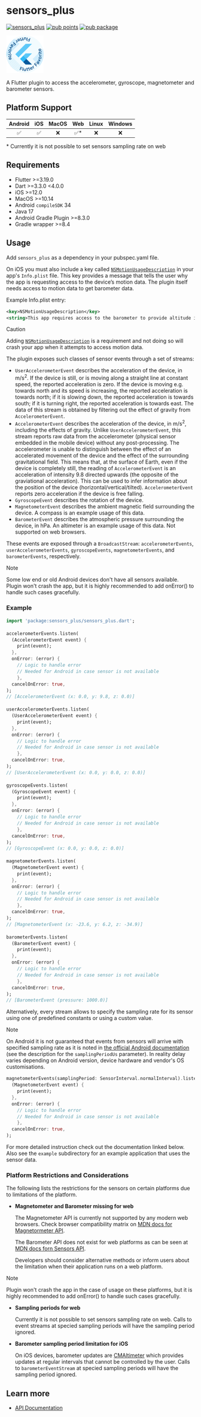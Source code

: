 # sensors_plus

[![sensors_plus](https://github.com/mohamadsaleh82/plus_plugins/actions/workflows/sensors_plus.yaml/badge.svg)](https://github.com/mohamadsaleh82/plus_plugins/actions/workflows/sensors_plus.yaml)
[![pub points](https://img.shields.io/pub/points/sensors_plus?color=2E8B57&label=pub%20points)](https://pub.dev/packages/sensors_plus/score)
[![pub package](https://img.shields.io/pub/v/sensors_plus.svg)](https://pub.dev/packages/sensors_plus)

[<img src="../../../assets/flutter-favorite-badge.png" width="100" />](https://flutter.dev/docs/development/packages-and-plugins/favorites)

A Flutter plugin to access the accelerometer, gyroscope, magnetometer and 
barometer sensors.

## Platform Support

| Android |  iOS  | MacOS |  Web  | Linux | Windows |
| :-----: | :---: | :---: | :---: | :---: | :-----: |
|   ✅   |   ✅   |   ❌   |   ✅*  |   ❌    |    ❌   |

\* Currently it is not possible to set sensors sampling rate on web

## Requirements

- Flutter >=3.19.0
- Dart >=3.3.0 <4.0.0
- iOS >=12.0
- MacOS >=10.14
- Android `compileSDK` 34
- Java 17
- Android Gradle Plugin >=8.3.0
- Gradle wrapper >=8.4

## Usage

Add `sensors_plus` as a dependency in your pubspec.yaml file.
  
On iOS you must also include a key called [`NSMotionUsageDescription`](https://developer.apple.com/documentation/bundleresources/information_property_list/nsmotionusagedescription) in your app's `Info.plist` file. This key provides a message that tells the user why the app is requesting access to the device’s motion data. The plugin itself needs access to motion data to get barometer data.

Example Info.plist entry:

```xml
<key>NSMotionUsageDescription</key>
<string>This app requires access to the barometer to provide altitude information.</string>
```

> [!CAUTION]
>
> Adding [`NSMotionUsageDescription`](https://developer.apple.com/documentation/bundleresources/information_property_list/nsmotionusagedescription) is a requirement and not doing so will crash your app when it attempts to access motion data.

The plugin exposes such classes of sensor events through a set of streams:

- `UserAccelerometerEvent` describes the acceleration of the device, in m/s<sup>2</sup>.
  If the device is still, or is moving along a straight line at constant speed,
  the reported acceleration is zero.
  If the device is moving e.g. towards north and its speed is increasing, the reported acceleration
  is towards north; if it is slowing down, the reported acceleration is towards south;
  if it is turning right, the reported acceleration is towards east.
  The data of this stream is obtained by filtering out the effect of gravity from `AccelerometerEvent`.
- `AccelerometerEvent` describes the acceleration of the device, in m/s<sup>2</sup>, including the
  effects of gravity. Unlike `UserAccelerometerEvent`, this stream reports raw data from
  the accelerometer (physical sensor embedded in the mobile device) without any post-processing.
  The accelerometer is unable to distinguish between the effect of an accelerated movement of the
  device and the effect of the surrounding gravitational field.
  This means that, at the surface of Earth, even if the device is completely still,
  the reading of `AccelerometerEvent` is an acceleration of intensity 9.8 directed upwards
  (the opposite of the graviational acceleration).
  This can be used to infer information about the position of the device (horizontal/vertical/tilted).
  `AccelerometerEvent` reports zero acceleration if the device is free falling.
- `GyroscopeEvent` describes the rotation of the device.
- `MagnetometerEvent` describes the ambient magnetic field surrounding the
  device. A compass is an example usage of this data.
- `BarometerEvent` describes the atmospheric pressure surrounding the device, in hPa. 
  An altimeter is an example usage of this data. Not supported on web browsers.

These events are exposed through a `BroadcastStream`: `accelerometerEvents`,
`userAccelerometerEvents`, `gyroscopeEvents`, `magnetometerEvents`, and `barometerEvents`,
respectively.

> [!NOTE]
>
> Some low end or old Android devices don't have all sensors available. Plugin won't crash the app,
> but it is highly recommended to add onError() to handle such cases gracefully.

### Example

```dart
import 'package:sensors_plus/sensors_plus.dart';

accelerometerEvents.listen(
  (AccelerometerEvent event) {
    print(event);
  },
  onError: (error) {
    // Logic to handle error
    // Needed for Android in case sensor is not available
    },
  cancelOnError: true,
);
// [AccelerometerEvent (x: 0.0, y: 9.8, z: 0.0)]

userAccelerometerEvents.listen(
  (UserAccelerometerEvent event) {
    print(event);
  },
  onError: (error) {
    // Logic to handle error
    // Needed for Android in case sensor is not available
    },
  cancelOnError: true,
);
// [UserAccelerometerEvent (x: 0.0, y: 0.0, z: 0.0)]

gyroscopeEvents.listen(
  (GyroscopeEvent event) {
    print(event);
  },
  onError: (error) {
    // Logic to handle error
    // Needed for Android in case sensor is not available
    },
  cancelOnError: true,
);
// [GyroscopeEvent (x: 0.0, y: 0.0, z: 0.0)]

magnetometerEvents.listen(
  (MagnetometerEvent event) {
    print(event);
  },
  onError: (error) {
    // Logic to handle error
    // Needed for Android in case sensor is not available
    },
  cancelOnError: true,
);
// [MagnetometerEvent (x: -23.6, y: 6.2, z: -34.9)]

barometerEvents.listen(
  (BarometerEvent event) {
    print(event);
  },
  onError: (error) {
    // Logic to handle error
    // Needed for Android in case sensor is not available
    },
  cancelOnError: true,
);
// [BarometerEvent (pressure: 1000.0)]
```

Alternatively, every stream allows to specify the sampling rate for its sensor using one of predefined constants or using a custom value.

> [!NOTE]
>
> On Android it is not guaranteed that events from sensors will arrive with specified sampling rate as it is noted in [the official Android documentation](https://developer.android.com/reference/android/hardware/SensorManager.html#registerListener(android.hardware.SensorEventListener,%20android.hardware.Sensor,%20int)) (see the description for the `samplingPeriodUs` parameter). In reality delay varies depending on Android version, device hardware and vendor's OS customisations.


```dart
magnetometerEvents(samplingPeriod: SensorInterval.normalInterval).listen(
  (MagnetometerEvent event) {
    print(event);
  },
  onError: (error) {
    // Logic to handle error
    // Needed for Android in case sensor is not available
    },
  cancelOnError: true,
);
```

For more detailed instruction check out the documentation linked below.
Also see the `example` subdirectory for an example application that uses the
sensor data.

### Platform Restrictions and Considerations

The following lists the restrictions for the sensors on certain platforms due to limitations of the platform. 

- **Magnetometer and Barometer missing for web**

  The Magnetometer API is currently not supported by any modern web browsers. Check browser compatibility matrix on [MDN docs for Magnetormeter API](https://developer.mozilla.org/en-US/docs/Web/API/Magnetometer). 

  The Barometer API does not exist for web platforms as can be seen at [MDN docs forn Sensors API](https://developer.mozilla.org/en-US/docs/Web/API/Sensor_APIs). 

  Developers should consider alternative methods or inform users about the limitation when their application runs on a web platform. 

> [!NOTE]
>
> Plugin won't crash the app in the case of usage on these platforms, but it is highly recommended to add onError() to handle such cases gracefully.

- **Sampling periods for web**

  Currently it is not possible to set sensors sampling rate on web. Calls to event streams at specied sampling periods will have the sampling period ignored. 

- **Barometer sampling period limitation for iOS**

  On iOS devices, barometer updates are [CMAltimeter](https://developer.apple.com/documentation/coremotion/cmaltimeter) which provides updates at regular intervals that cannot be controlled by the user. Calls to `barometerEventStream` at specied sampling periods will have the sampling period ignored. 

## Learn more

- [API Documentation](https://pub.dev/documentation/sensors_plus/latest/sensors_plus/sensors_plus-library.html)
